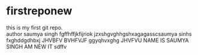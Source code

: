 # firstreponew
this is my first git repo.
<br>
author saumya singh
fgffhffjkfijriok
jzxshgvghhgshxagagasscsaumya sinhs fxghddgdhbxj
JHVBFV 
BVHFVJF ggyqhvxghg
JHVFVU
NAME IS SAUMYA SINGH
 AM NEW IT 
sdffv <br>

